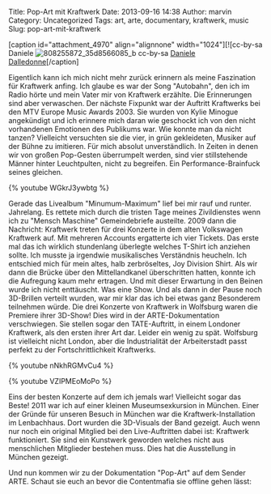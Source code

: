 Title: Pop-Art mit Kraftwerk
Date: 2013-09-16 14:38
Author: marvin
Category: Uncategorized
Tags: art, arte, documentary, kraftwerk, music
Slug: pop-art-mit-kraftwerk

[caption id="attachment\_4970" align="alignnone"
width="1024"][![cc-by-sa Daniele
![808255872_35d8566085_b]({filename}/images/808255872_35d8566085_b.jpg)
cc-by-sa [Daniele
Dalledonne](https://secure.flickr.com/photos/ddalledo/808255872/)[/caption]

Eigentlich kann ich mich nicht mehr zurück erinnern als meine
Faszination für Kraftwerk anfing. Ich glaube es war der Song "Autobahn",
den ich im Radio hörte und mein Vater mir von Kraftwerk erzählte. Die
Erinnerungen sind aber verwaschen. Der nächste Fixpunkt war der Auftritt
Kraftwerks bei den MTV Europe Music Awards 2003. Sie wurden von Kylie
Minogue angekündigt und ich erinnere mich daran wie geschockt ich von
den nicht vorhandenen Emotionen des Publikums war. Wie konnte man da
nicht tanzen? Vielleicht versuchten sie die vier, in grün gekleideten,
Musiker auf der Bühne zu imitieren. Für mich absolut unverständlich. In
Zeiten in denen wir von großen Pop-Gesten überrumpelt werden, sind vier
stillstehende Männer hinter Leuchtpulten, nicht zu begreifen. Ein
Performance-Brainfuck seines gleichen.

{% youtube WGkrJ3ywbtg %}

Gerade das Livealbum "Minumum-Maximum" lief bei mir rauf und runter.
Jahrelang. Es rettete mich durch die tristen Tage meines Zivildienstes
wenn ich zu "Mensch Maschine" Gemeindebriefe austeilte. 2009 dann die
Nachricht: Kraftwerk treten für drei Konzerte in dem alten Volkswagen
Kraftwerk auf. Mit mehreren Accounts ergatterte ich vier Tickets. Das
erste mal das ich wirklich stundenlang überlegte welches T-Shirt ich
anziehen sollte. Ich musste ja irgendwie musikalisches Verständnis
heucheln. Ich entschied mich für mein altes, halb zerbröseltes, Joy
Division Shirt. Als wir dann die Brücke über den Mittellandkanel
überschritten hatten, konnte ich die Aufregung kaum mehr ertragen. Und
mit dieser Erwartung in den Beinen wurde ich nicht enttäuscht. Was eine
Show. Und als dann in der Pause noch 3D-Brillen verteilt wurden, war mir
klar das ich bei etwas ganz Besonderem teilnehmen würde. Die drei
Konzerte von Kraftwerk in Wolfsburg waren die Premiere ihrer 3D-Show!
Dies wird in der ARTE-Dokumentation verschwiegen. Sie stellen sogar den
TATE-Auftritt, in einem Londoner Kraftwerk, als den ersten ihrer Art
dar. Leider ein wenig zu spät. Wolfsburg ist vielleicht nicht London,
aber die Industrialität der Arbeiterstadt passt perfekt zu der
Fortschrittlichkeit Kraftwerks.

{% youtube nNkhRGMvCu4 %}

{% youtube VZIPMEoMoPo %}

Eins der besten Konzerte auf dem ich jemals war! Vielleicht sogar das
Beste! 2011 war ich auf einer kleinen Museumsexkursion in München. Einer
der Gründe für unseren Besuch in München war die Kraftwerk-Installation
im Lenbachhaus. Dort wurden die 3D-Visuals der Band gezeigt. Auch wenn
nur noch ein original Mitglied bei den Live-Auftritten dabei ist:
Kraftwerk funktioniert. Sie sind ein Kunstwerk geworden welches nicht
aus menschlichen Mitglieder bestehen muss. Dies hat die Ausstellung in
München gezeigt.

Und nun kommen wir zu der Dokumentation "Pop-Art" auf dem Sender ARTE.
Schaut sie euch an bevor die Contentmafia sie offline gehen lässt:

<p>
<script type="text/javascript" src="http://www.arte.tv/playerv2/embed.php?json_url=http://arte.tv/papi/tvguide/videos/stream/player/D/048927-000_PLUS7-D/ALL/ALL.json⟨=de_DE&amp;config=arte_tvguide"></script>
</p>

